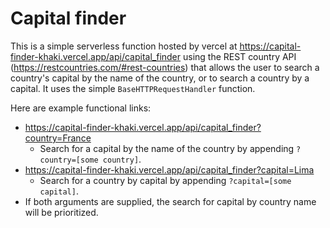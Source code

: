# Capital finder

This is a simple serverless function hosted by vercel at <https://capital-finder-khaki.vercel.app/api/capital_finder> using the REST country API (<https://restcountries.com/#rest-countries>) that allows the user to search a country's capital by the name of the country, or to search a country by a capital. It uses the simple `BaseHTTPRequestHandler` function.

Here are example functional links:

* <https://capital-finder-khaki.vercel.app/api/capital_finder?country=France>
  * Search for a capital by the name of the country by appending `?country=[some country]`.
* <https://capital-finder-khaki.vercel.app/api/capital_finder?capital=Lima>
  * Search for a country by capital by appending `?capital=[some capital]`.
* If both arguments are supplied, the search for capital by country name will be prioritized.
